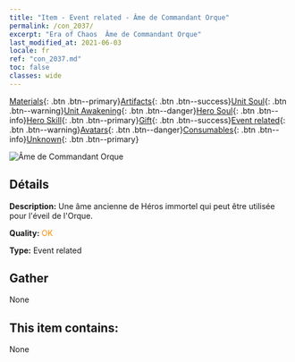 ```yaml
---
title: "Item - Event related - Âme de Commandant Orque"
permalink: /con_2037/
excerpt: "Era of Chaos  Âme de Commandant Orque"
last_modified_at: 2021-06-03
locale: fr
ref: "con_2037.md"
toc: false
classes: wide
---
```

 [Materials](/ItemsFR/){: .btn .btn--primary}[Artifacts](/ItemsFR/Artifacts/){: .btn .btn--success}[Unit Soul](/ItemsFR/UnitSoul/){: .btn .btn--warning}[Unit Awakening](/ItemsFR/UnitAwakening/){: .btn .btn--danger}[Hero Soul](/ItemsFR/HeroSoul/){: .btn .btn--info}[Hero Skill](/ItemsFR/HeroSkill/){: .btn .btn--primary}[Gift](/ItemsFR/Gift/){: .btn .btn--success}[Event related](/ItemsFR/Events/){: .btn .btn--warning}[Avatars](/ItemsFR/Avatars/){: .btn .btn--danger}[Consumables](/ItemsFR/Consumables/){: .btn .btn--info}[Unknown](/ItemsFR/Unknown/){: .btn .btn--primary}

 ![Âme de Commandant Orque](/images/t/juexing_403.jpg)

## Détails
 **Description:** Une âme ancienne de Héros immortel qui peut être utilisée pour l'éveil de l'Orque.

 **Quality:** <span style="color: #FF8C00">OK</span>

 **Type:** Event related

## Gather

  None

## This item contains:

  None


